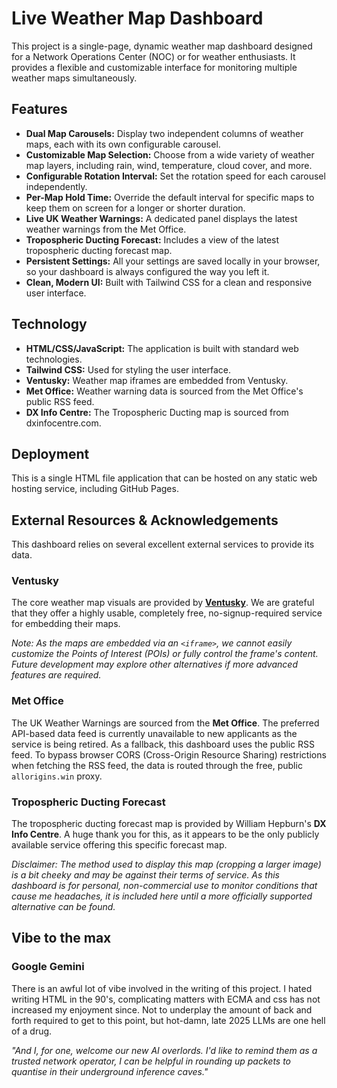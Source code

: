 # Live Weather Map Dashboard

This project is a single-page, dynamic weather map dashboard designed for a Network Operations Center (NOC) or for weather enthusiasts. It provides a flexible and customizable interface for monitoring multiple weather maps simultaneously.

## Features

*   **Dual Map Carousels:** Display two independent columns of weather maps, each with its own configurable carousel.
*   **Customizable Map Selection:** Choose from a wide variety of weather map layers, including rain, wind, temperature, cloud cover, and more.
*   **Configurable Rotation Interval:** Set the rotation speed for each carousel independently.
*   **Per-Map Hold Time:** Override the default interval for specific maps to keep them on screen for a longer or shorter duration.
*   **Live UK Weather Warnings:** A dedicated panel displays the latest weather warnings from the Met Office.
*   **Tropospheric Ducting Forecast:** Includes a view of the latest tropospheric ducting forecast map.
*   **Persistent Settings:** All your settings are saved locally in your browser, so your dashboard is always configured the way you left it.
*   **Clean, Modern UI:** Built with Tailwind CSS for a clean and responsive user interface.

## Technology

*   **HTML/CSS/JavaScript:** The application is built with standard web technologies.
*   **Tailwind CSS:** Used for styling the user interface.
*   **Ventusky:** Weather map iframes are embedded from Ventusky.
*   **Met Office:** Weather warning data is sourced from the Met Office's public RSS feed.
*   **DX Info Centre:** The Tropospheric Ducting map is sourced from dxinfocentre.com.

## Deployment

This is a single HTML file application that can be hosted on any static web hosting service, including GitHub Pages.

## External Resources & Acknowledgements

This dashboard relies on several excellent external services to provide its data.

### Ventusky

The core weather map visuals are provided by [**Ventusky**](https://www.ventusky.com/). We are grateful that they offer a highly usable, completely free, no-signup-required service for embedding their maps.

*Note: As the maps are embedded via an `<iframe>`, we cannot easily customize the Points of Interest (POIs) or fully control the frame's content. Future development may explore other alternatives if more advanced features are required.*

### Met Office

The UK Weather Warnings are sourced from the **Met Office**. The preferred API-based data feed is currently unavailable to new applicants as the service is being retired. As a fallback, this dashboard uses the public RSS feed. To bypass browser CORS (Cross-Origin Resource Sharing) restrictions when fetching the RSS feed, the data is routed through the free, public `allorigins.win` proxy.

### Tropospheric Ducting Forecast

The tropospheric ducting forecast map is provided by William Hepburn's **DX Info Centre**. A huge thank you for this, as it appears to be the only publicly available service offering this specific forecast map.

*Disclaimer: The method used to display this map (cropping a larger image) is a bit cheeky and may be against their terms of service. As this dashboard is for personal, non-commercial use to monitor conditions that cause me headaches, it is included here until a more officially supported alternative can be found.*

## Vibe to the max

### Google Gemini

There is an awful lot of vibe involved in the writing of this project. I hated writing HTML in the 90's, complicating matters with ECMA and css has not increased my enjoyment since. Not to underplay the amount of back and forth required to get to this point, but hot-damn, late 2025 LLMs are one hell of a drug. 

*"And I, for one, welcome our new AI overlords. I'd like to remind them as a trusted network operator, I can be helpful in rounding up packets to quantise in their underground inference caves."*